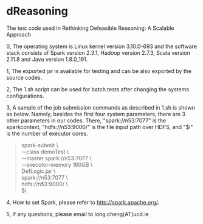 # dReasoning
The test code used in Rethinking Defeasible Reasoning: A Scalable Approach

0, The operating system is Linux kernel version 3.10.0-693 and the software stack consists of Spark version 2.3.1, Hadoop version 2.7.3, Scala version 2.11.8 and Java version 1.8.0_191.

1, The exported jar is available for testing and can be also exported by the source codes.

2, The 1.sh script can be used for batch tests after changing the systems configurations.

3, A sample of the job submission commands as described in 1.sh is shown as below. Namely, besides the first four system parameters, there are 3 other parameters in our codes. There, "spark://n53:7077" is the sparkcontext, "hdfs://n53:9000/" is the file input path over HDFS, and "$i" is the number of executor cores.

> spark-submit \ <br/>
  --class demoTest \ <br/>
  --master spark://n53:7077 \ <br/>
   --executor-memory 160GB \ <br/>
  DefLogic.jar  \ <br/>
  spark://n53:7077 \ <br/>
  hdfs://n53:9000/ \ <br/>
  $i  <br/>
  
4, How to set Spark, please refer to http://spark.apache.org/.

5, If any questions, please email to long.cheng(AT)ucd.ie
